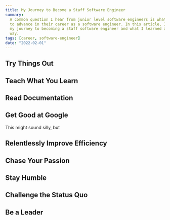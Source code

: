 ```yaml
---
title: My Journey to Become a Staff Software Engineer
summary:
  A common question I hear from junior level software engineers is what it takes
  to advance in their career as a software engineer. In this article, I discuss
  my journey to becoming a staff software engineer and what I learned along the
  way.
tags: [career, software-engineer]
date: "2022-02-01"
---
```


## Try Things Out

## Teach What You Learn

## Read Documentation

## Get Good at Google

This might sound silly, but

## Relentlessly Improve Efficiency

## Chase Your Passion

## Stay Humble

## Challenge the Status Quo

## Be a Leader
